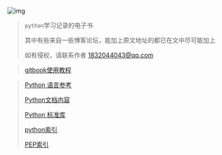 ![img](https://upload-images.jianshu.io/upload_images/15675864-952291e89189c8a8.jpg) 

> `python`学习记录的电子书
>
> 其中有些来自一些博客论坛，能加上原文地址的都已在文中尽可能加上
>
> 如有侵权，请联系作者   1832044043@qq.com



> [gitbook使用教程](http://gitbook.zhangjikai.com/)



> [Python 语言参考](https://docs.python.org/zh-cn/3/reference/index.html)
>
> [Python文档内容](https://docs.python.org/zh-cn/3/contents.html)
>
> [Python 标准库](https://docs.python.org/zh-cn/3/library/index.html)
>
> [python索引](https://docs.python.org/zh-cn/3/genindex-all.html)
>
> [PEP索引](https://www.python.org/dev/peps/)